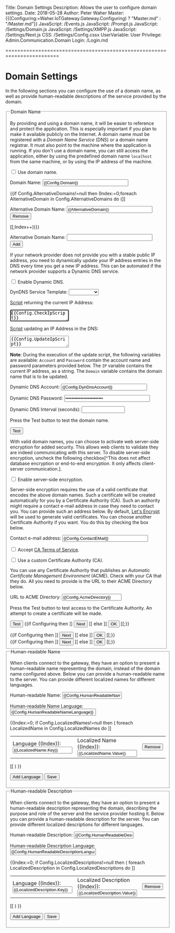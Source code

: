 ﻿Title: Domain Settings
Description: Allows the user to configure domain settings.
Date: 2018-05-28
Author: Peter Waher
Master: {{(Configuring:=Waher.IoTGateway.Gateway.Configuring) ? "Master.md" : "/Master.md"}}
JavaScript: /Events.js
JavaScript: /Prompt.js
JavaScript: /Settings/Domain.js
JavaScript: /Settings/XMPP.js
JavaScript: /Settings/Next.js
CSS: /Settings/Config.cssx
UserVariable: User
Privilege: Admin.Communication.Domain
Login: /Login.md

========================================================================

Domain Settings
===================

In the following sections you can configure the use of a domain name, as well as provide
human-readable descriptions of the service provided by the domain.

<form>
<fieldset>
<legend>Domain Name</legend>

By providing and using a domain name, it will be easier to reference and protect the 
application. This is especially important if you plan to make it available publicly on the 
Internet. A domain name must be registered with a *Domain Name Service* (DNS) or a domain 
name registrar. It must also point to the machine where the application is running. If you 
don't use a domain name, you can still access the application, either by using the 
predefined domain name `localhost` from the same machine, or by using the IP address of 
the machine.

<p>
<input type="checkbox" name="UseDomainName" id="UseDomainName" {{ConfigClass:=Waher.IoTGateway.Setup.DomainConfiguration;Config:=ConfigClass.Instance;Config.UseDomainName ? "checked" : ""}} onclick="ToggleDomainNameProperties()"/>
<label for="UseDomainName" title="If a domain name can be used to identify the machine.">Use domain name.</label>
</p>

<div id="DomainNameProperties" style="display:{{Config.UseDomainName ? "block" : "none"}}">

<p>
<label for="DomainName">Domain Name:</label>  
<input id="DomainName" name="DomainName" type="text" style="width:20em" title="Domain name used to identify the machine." oninput="DomainNameInput(this)"
	value="{{Config.Domain}}" {{Config.Step=0 ? "autofocus" : ""}}/>
<span id="DomainName2" style="display:none">{{Config.Domain}}</span>
</p>

{{if Config.AlternativeDomains!=null then (Index:=0;foreach AlternativeDomain in Config.AlternativeDomains do (]]
<p>
<label for="AltDomainName((Index))">Alternative Domain Name:</label>  
<input id="AltDomainName((Index))" name="AltDomainName((Index))" type="text" style="width:20em" title="Alternative domain name used to identify the machine."
	value="((AlternativeDomain))"/>
<button type="button" class="negButtonSm" onclick="RemoveAltDomainName('((Index))')">Remove</button>
</p>
[[;Index++))}}

<p>
<label for="AltDomainName">Alternative Domain Name:</label>  
<input id="AltDomainName" name="AltDomainName" type="text" style="width:20em" title="Alternative domain name used to identify the machine."/>
<button type="button" class="posButtonSm" onclick="AddAltDomainName()">Add</button>
</p>

If your network provider does not provide you with a stable public IP address, you need to dynamically update your IP address entries in the
DNS every time you get a new IP address. This can be automated if the network provider supports a Dynamic DNS service.

<p>
<input type="checkbox" name="DynamicDns" id="DynamicDns" {{Config.DynamicDns ? "checked" : ""}} onclick="ToggleDynamicDnsProperties()"/>
<label for="DynamicDns" title="If a Dynamic DNS service should be used.">Enable Dynamic DNS.</label>
</p>

<div id="DynDnsProperties" style="display:{{Config.DynamicDns ? "block" : "none"}}">

<p>
<label for="DynDnsTemplate">DynDNS Service Template:</label>  
<select id="DynDnsTemplate" name="DynDnsTemplate" style="width:auto" onchange="TemplateChanged(this)">
<option value=""></option>
<option value="DynDnsOrg"{{(Template:=Config.DynDnsTemplate)="DynDnsOrg"?" selected":""}}>DynDns.org</option>
<option value="LoopiaSe"{{Template="LoopiaSe"?" selected":""}}>Loopia.se</option>
</select>
</p>

<label for="CheckIpScript">[Script](https://waher.se/Script.md) returning the current IP Address:</label>  
<textarea id="CheckIpScript" autofocus="autofocus" wrap="hard" onkeydown="return DynamicDnsScriptUpdated(this,event);">{{Config.CheckIpScript}}</textarea>

<label for="UpdateIpScript">[Script](https://waher.se/Script.md) updating an IP Address in the DNS:</label>  
<textarea id="UpdateIpScript" autofocus="autofocus" wrap="hard" onkeydown="return DynamicDnsScriptUpdated(this,event);">{{Config.UpdateIpScript}}</textarea>

**Note**: During the execution of the update script, the following variables are available: `Account` and `Password` contain the account
name and password parameters provided below. The `IP` variable contains the current IP address, as a string. The `Domain` variable
contains the domain name that is to be updated.

<p>
<label for="DynDnsAccount">Dynamic DNS Account:</label>  
<input id="DynDnsAccount" name="DynDnsAccount" type="text" style="width:20em" title="Account Name in the Dynamic DNS service." 
	value="{{Config.DynDnsAccount}}"/>
</p>

<p>
<label for="DynDnsPassword">Dynamic DNS Password:</label>  
<input id="DynDnsPassword" name="DynDnsPassword" type="password" style="width:20em" title="Password for the Dynamic DNS account." 
	value="{{Config.DynDnsPassword}}"/>
</p>

<p>
<label for="DynDnsInterval">Dynamic DNS Interval (seconds):</label>  
<input id="DynDnsInterval" name="DynDnsInterval" type="number" style="width:10em" title="Interval (in seconds) for checking if the IP address has changed. Make sure to keep the interval within the span recommended by the provider." 
	min="60" max="86400" step="1" value="{{Config.DynDnsInterval}}"/>
</p>

</div>

<p>Press the Test button to test the domain name.</p>
<p id="TestError" class="error" style="display:none">Unable to connect to and validate domain name <b id="InvalidDomainName"></b>. Please verify it is correct, and try again.</p>
<p id="NextMessage" class="message" style="display:none">Domain names successfully verified.</p>

<button type='button' onclick='TestNames()'>Test</button>

<div id="Encryption" style="display:{{Config.Step>0?"block":"none"}}">

With valid domain names, you can choose to activate web server-side encryption for added security. This allows web clients to validate they are indeed communicating
with this server. To disable server-side encryption, uncheck the following checkbox[^This does not affect database encryption or end-to-end encryption. 
It only affects client-server communication.].

<p>
<input type="checkbox" name="UseEncryption" id="UseEncryption" {{Config.UseEncryption ? "checked" : ""}} onclick="ToggleEncryptionProperties()"/>
<label for="UseEncryption" title="If server-side encyption should be used.">Enable server-side encryption.</label>
</p>

<div id="EncryptionProperties" style="display:{{Config.UseEncryption ? "block" : "none"}}">

Server-side encryption requires the use of a valid certificate that encodes the above domain names. Such a certificate will be created automatically for you
by a Certificate Authority (CA). Such an authority might require a contact e-mail address in case they need to contact you. You can provide such an address
below. By default, [Let's Encrypt](https://letsencrypt.org/) will be used to generate valid certificates. You can choose another Certificate Authority if you
want. You do this by checking the box below.

<p>
<label for="ContactEMail">Contact e-mail address:</label>  
<input id="ContactEMail" name="ContactEMail" type="email" style="width:20em" value="{{Config.ContactEMail}}"
	title="Contact e-mail address to be used in communication with the Certificate Authority."/>
</p>

<p id="ToSParagraph" style="display:{{Config.HasToS?"block":"none"}}">
<input type="checkbox" name="AcceptToS" id="AcceptToS" {{Config.AcceptToS ? "checked" : ""}}/>
<label for="AcceptToS" title="If the CA requirers the acceptance of a Terms of Service agreement.">Accept <a id="ToS" target="_blank" href="{{Config.UrlToS}}">CA Terms of Service</a>.</label>
</p>

<p>
<input type="checkbox" name="CustomCA" id="CustomCA" {{Config.CustomCA ? "checked" : ""}} onclick="ToggleCustomCAProperties()"/>
<label for="CustomCA" title="If a custom Certificate Authority is to be used.">Use a custom Certificate Authority (CA).</label>
</p>

<div id="CustomCAProperties" style="display:{{Config.CustomCA ? "block" : "none"}}">

You can use any Certificate Authority that publishes an *Automatic Certificate Management Environment* (ACME). Check with your CA that they do. All you need
to provide is the URL to their ACME Directory below.

<p>
<label for="AcmeDirectory">URL to ACME Directory:</label>  
<input id="AcmeDirectory" name="AcmeDirectory" type="text" title="URL to the ACME directory of the Certificate Authority you wish to use."
	value="{{Config.AcmeDirectory}}"/>
</p>

</div>

<p>Press the Test button to test access to the Certificate Authority. An attempt to create a certificate will be made.</p>
<p id="PleaseWait" style="display:none" class="message">Please wait while the machine attempts to create a certificate.</p>
<p id="CertificateError" class="error" style="display:none"></p>
<p id="NextMessage2" class="message" style="display:none">Certificate for the server successfully created.</p>

<button id='TestAcmeButton' type='button' onclick='TestAcme()'>Test</button>
{{if Configuring then ]]
<button id='NextButton' type='button' onclick='Next()' style='display:((Config.Step>1 ? "inline-block" : "none"))'>Next</button>
[[ else ]]
<button id='NextButton' type='button' onclick='Ok()'>OK</button>
[[;}}

</div>

<div id="NotEncryptionProperties" style="display:{{Config.UseEncryption ? "none" : "block"}}">
{{if Configuring then ]]
<button type='button' onclick='Next()'>Next</button>
[[ else ]]
<button type='button' onclick='Ok()'>OK</button>
[[;}}
</div>

</div>
</div>

<div id="NotDomainNameProperties" style="display:{{Config.UseDomainName ? "none" : "block"}}">
{{if Configuring then ]]
<button type='button' onclick='Next()'>Next</button>
[[ else ]]
<button type='button' onclick='Ok()'>OK</button>
[[;}}
</div>

<fieldset id="ConnectionStatus" style="display:none">
<legend>Status</legend>
<div id='Status'></div>
</fieldset>
</fieldset>

<fieldset>
<legend>Human-readable Name</legend>

When clients connect to the gateway, they have an option to present a human-readable name
representing the domain, instead of the domain name configured above. Below you can provide
a human-readable name to the server. You can provide different localized names for different
languages.

<p>
<label for="HumanReadableName">Human-readable Name:</label>  
<input id="HumanReadableName" name="HumanReadableName" type="text" title="Human-readable name used to identify the machine."
	value="{{Config.HumanReadableName}}"/>
</p>

<p>
<label for="HumanReadableNameLanguage">Human-readable Name Language:</label>  
<input id="HumanReadableNameLanguage" name="HumanReadableNameLanguage" type="text" style="width:20em" title="Language of human-readable name."
	value="{{Config.HumanReadableNameLanguage}}"/>
</p>

{{Index:=0;
if Config.LocalizedNames!=null then 
(
	foreach LocalizedName in Config.LocalizedNames do ]]
<p>
<table>
<tr>
<td>
<label for="Language((++Index))">Language ((Index)):</label>  
<input type="text" id="Language((Index))" value="((LocalizedName.Key))"/>
</td>
<td style="width:65%">
<label for="LocalizedName((Index))">Localized Name ((Index)):</label>  
<input type="text" id="LocalizedName((Index))" value="((LocalizedName.Value))"/>
</td>
<td>
<button type="button" class="negButtonSm" onclick="RemoveLocalizedName( ((Index)) )">Remove</button>
</td>
</tr>
</table>
</p>
[[
)
}}

<button id="AddNameLocalizationButton" type="button" onclick="AddHumanReadableNameLanguage(this)" data-nrNames="{{Index}}">Add Language</button>
<button type="button" onclick="SaveHumanReadableNames()">Save</button>
</fieldset>

<fieldset>
<legend>Human-readable Description</legend>

When clients connect to the gateway, they have an option to present a human-readable description
representing the domain, describing the purpose and role of the server and the service provider
hosting it. Below you can provide a human-readable description for the server. You can provide 
different localized descriptions for different languages.

<p>
<label for="HumanReadableDescription">Human-readable Description:</label>  
<input id="HumanReadableDescription" name="HumanReadableDescription" type="text" title="Human-readable description used to describe the purpose of the domain."
	value="{{Config.HumanReadableDescription}}"/>
</p>

<p>
<label for="HumanReadableDescriptionLanguage">Human-readable Description Language:</label>  
<input id="HumanReadableDescriptionLanguage" name="HumanReadableDescriptionLanguage" type="text" style="width:20em" title="Language of human-readable description."
	value="{{Config.HumanReadableDescriptionLanguage}}"/>
</p>

{{Index:=0;
if Config.LocalizedDescriptions!=null then 
(
	foreach LocalizedDescription in Config.LocalizedDescriptions do ]]
<p>
<table>
<tr>
<td>
<label for="LanguageDescription((++Index))">Language ((Index)):</label>  
<input type="text" id="LanguageDescription((Index))" value="((LocalizedDescription.Key))"/>
</td>
<td style="width:65%">
<label for="LocalizedDescription((Index))">Localized Description ((Index)):</label>  
<input type="text" id="LocalizedDescription((Index))" value="((LocalizedDescription.Value))"/>
</td>
<td>
<button type="button" class="negButtonSm" onclick="RemoveLocalizedDescription( ((Index)) )">Remove</button>
</td>
</tr>
</table>
</p>
[[
)
}}

<button id="AddDescriptionLocalizationButton" type="button" onclick="AddHumanReadableDescriptionLanguage(this)" data-nrDescriptions="{{Index}}">Add Language</button>
<button type="button" onclick="SaveHumanReadableDescriptions()">Save</button>
</fieldset>

</form>

